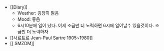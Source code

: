 - [[Diary]]
    - Weather: 굉장히 맑음
    - Mood: 좋음
    - 6시10분에 일어 났다. 이제 조금만 더 노력하면 6시에 일어날수 있을것이다. 조금만 더 노력하자
- [[사르트르 Jean-Paul Sartre 1905~1980]]
- [[ SMZDM]]
